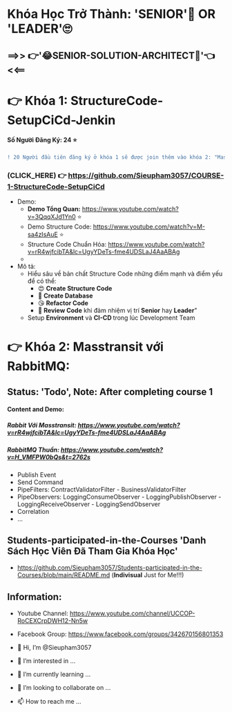 # Khóa Học Trở Thành: 'SENIOR'🤔 OR 'LEADER'🙄 
 ##  ==>> 👉'😂SENIOR-SOLUTION-ARCHITECT🤣'👈 <<==

# 👉 Khóa 1: StructureCode-SetupCiCd-Jenkin
#### Số Người Đăng Ký: 24 ⭐ 
```diff
! 20 Người đầu tiên đăng ký ở khóa 1 sẽ được join thêm vào khóa 2: "Masstransit với RabbitMQ"
```
 ### (CLICK_HERE) 👉 https://github.com/Sieupham3057/COURSE-1-StructureCode-SetupCiCd
  - Demo:
      + <b>Demo Tổng Quan:</b> https://www.youtube.com/watch?v=3QqqXJd1Yn0 ⭐
      + Demo Structure Code: https://www.youtube.com/watch?v=M-sa4zIsAuE ⭐
      + Structure Code Chuẩn Hóa: https://www.youtube.com/watch?v=rR4wjfcibTA&lc=UgyYDeTs-fme4UDSLaJ4AaABAg
      + 
  - Mô tả:
      * Hiểu sâu về bản chất Structure Code những điểm mạnh và điểm yếu để có thể:
          + 😍 <b>Create Structure Code</b>
          + 🤗 <b>Create Database</b>
          + 😘 <b> Refactor Code</b>
          + 🥰 <b>Review Code</b> khi đảm nhiệm vị trí <b>Senior</b> hay <b>Leader</b>"
      * Setup <b>Environment</b> và <b>CI-CD </b>trong lúc Development Team
        
# 👉 Khóa 2: Masstransit với RabbitMQ: 
## Status: 'Todo', Note: After completing course 1
#### Content and Demo: 
##### Rabbit Với Masstransit: https://www.youtube.com/watch?v=rR4wjfcibTA&lc=UgyYDeTs-fme4UDSLaJ4AaABAg
##### RabbitMQ Thuần: https://www.youtube.com/watch?v=H_VMFPW0bQs&t=2762s
 - Publish Event
 - Send Command
 - PipeFilters: ContractValidatorFilter - BusinessValidatorFilter
 - PipeObservers: LoggingConsumeObserver - LoggingPublishObserver - LoggingReceiveObserver - LoggingSendObserver
 - Correlation
 - ...

## Students-participated-in-the-Courses 'Danh Sách Học Viên Đã Tham Gia Khóa Học'
  - https://github.com/Sieupham3057/Students-participated-in-the-Courses/blob/main/README.md (<b>Indivisual</b> Just for Me!!!)

  ## Information:
 - Youtube Channel: https://www.youtube.com/channel/UCCOP-RoCEXCrpDWH12-Nn5w
 - Facebook Group: https://www.facebook.com/groups/342670156801353

- 👋 Hi, I’m @Sieupham3057
- 👀 I’m interested in ...
- 🌱 I’m currently learning ...
- 💞️ I’m looking to collaborate on ...
- 📫 How to reach me ...
